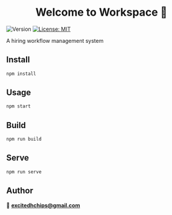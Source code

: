 <h1 align="center">Welcome to Workspace 👋</h1>
<p>
  <img alt="Version" src="https://img.shields.io/badge/version-1.0.0-blue.svg?cacheSeconds=2592000" />
  <a href="#" target="_blank">
    <img alt="License: MIT" src="https://img.shields.io/badge/License-MIT-yellow.svg" />
  </a>
</p>


>
A hiring workflow management system


## Install

```sh
npm install
```

## Usage

```sh
npm start
```

## Build

```sh
npm run build
```

## Serve

```sh
npm run serve
```

## Author

👤 **excitedhchips@gmail.com**
